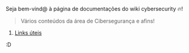 Seja bem-vind@ à página de documentações do wiki cybersecurity :fire:!

> Vários conteúdos da área de Cibersegurança e afins!

1. [Links úteis](https://github.com/oseasfr/cyber/wiki/Useful-links)

:D